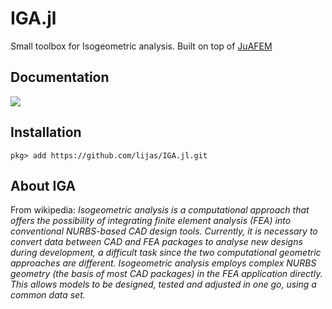 # IGA.jl

Small toolbox for Isogeometric analysis. Built on top of [JuAFEM](https://github.com/KristofferC/JuAFEM.jl)

## Documentation

[![][docs-dev-img]][docs-dev-url]

## Installation

```
pkg> add https://github.com/lijas/IGA.jl.git
```

[docs-dev-img]: https://img.shields.io/badge/docs-dev-blue.svg
[docs-dev-url]: https://lijas.github.io/IGA.jl/dev/

## About IGA

From wikipedia: 
*Isogeometric analysis is a computational approach that offers the possibility of integrating finite element analysis (FEA) into conventional NURBS-based CAD design tools. Currently, it is necessary to convert data between CAD and FEA packages to analyse new designs during development, a difficult task since the two computational geometric approaches are different. Isogeometric analysis employs complex NURBS geometry (the basis of most CAD packages) in the FEA application directly. This allows models to be designed, tested and adjusted in one go, using a common data set.*
